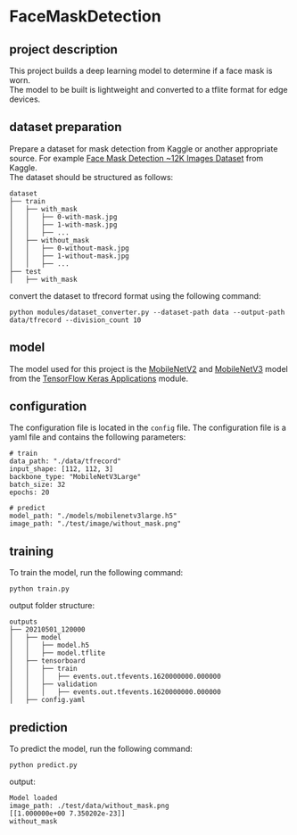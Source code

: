 # FaceMaskDetection

## project description

This project builds a deep learning model to determine if a face mask is worn.  
The model to be built is lightweight and converted to a tflite format for edge devices.

## dataset preparation

Prepare a dataset for mask detection from Kaggle or another appropriate source.
For example [Face Mask Detection ~12K Images Dataset](https://www.kaggle.com/datasets/ashishjangra27/face-mask-12k-images-dataset) from Kaggle.  
The dataset should be structured as follows:

```
dataset
├── train
│   ├── with_mask
│   │   ├── 0-with-mask.jpg
│   │   ├── 1-with-mask.jpg
│   │   ├── ...
│   ├── without_mask
│   │   ├── 0-without-mask.jpg
│   │   ├── 1-without-mask.jpg
│   │   ├── ...
├── test
│   ├── with_mask

```

convert the dataset to tfrecord format using the following command:

```
python modules/dataset_converter.py --dataset-path data --output-path data/tfrecord --division_count 10
```

## model

The model used for this project is the [MobileNetV2](https://www.tensorflow.org/api_docs/python/tf/keras/applications/MobileNetV2)
and [MobileNetV3](https://www.tensorflow.org/api_docs/python/tf/keras/applications/MobileNetV3Large) model from the [TensorFlow Keras Applications](https://www.tensorflow.org/api_docs/python/tf/keras/applications) module.

## configuration

The configuration file is located in the `config` file.
The configuration file is a yaml file and contains the following parameters:

```
# train
data_path: "./data/tfrecord"
input_shape: [112, 112, 3]
backbone_type: "MobileNetV3Large"
batch_size: 32
epochs: 20

# predict
model_path: "./models/mobilenetv3large.h5"
image_path: "./test/image/without_mask.png"
```

## training

To train the model, run the following command:

```
python train.py
```

output folder structure:

```
outputs
├── 20210501_120000
│   ├── model
│   │   ├── model.h5
│   │   ├── model.tflite
│   ├── tensorboard
│   │   ├── train
│   │   │   ├── events.out.tfevents.1620000000.000000
│   │   ├── validation
│   │   │   ├── events.out.tfevents.1620000000.000000
│   ├── config.yaml
```

## prediction

To predict the model, run the following command:

```
python predict.py
```

output:

```
Model loaded
image_path: ./test/data/without_mask.png
[[1.000000e+00 7.350202e-23]]
without_mask
```
